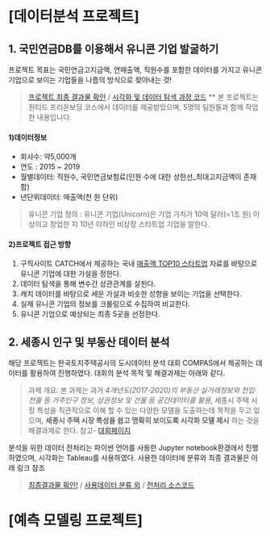 # [데이터분석 프로젝트]

## 1. 국민연금DB를 이용해서 유니콘 기업 발굴하기  
프로젝트 목표는 국민연금고지금액, 연매출액, 직원수를 포함한 데이터를 가지고 유니콘기업으로 보이는 기업들을 나름의 방식으로 찾아내는 것!
> [프로젝트 최종 결과물 확인](https://nbviewer.jupyter.org/github/Lucia-KIM/project/blob/main/%E1%84%8B%E1%85%B2%E1%84%82%E1%85%B5%E1%84%8F%E1%85%A9%E1%86%AB%E1%84%80%E1%85%B5%E1%84%8B%E1%85%A5%E1%86%B8%E1%84%8E%E1%85%A1%E1%86%BD%E1%84%80%E1%85%B5/final.ipynb) / [시각화 및 데이터 탐색 과정 코드](https://github.com/Lucia-KIM/project/tree/main/%E1%84%8B%E1%85%B2%E1%84%82%E1%85%B5%E1%84%8F%E1%85%A9%E1%86%AB%E1%84%80%E1%85%B5%E1%84%8B%E1%85%A5%E1%86%B8%E1%84%8E%E1%85%A1%E1%86%BD%E1%84%80%E1%85%B5)
** 본 프로젝트는 원티드 프리온보딩 코스에서 데이터를 제공받았으며, 5명의 팀원들과 함께 작업한 내용입니다. 

#### 1)데이터정보
- 회사수: 약5,000개
- 연도 : 2015 ~ 2019
- 월별데이터: 직원수, 국민연금보험료(인원 수에 대한 상한선_최대고지금액이 존재함)
- 년단위데이터: 매출액(천 원 단위)
> 유니콘 기업 정의 : 유니콘 기업(Unicorn)은 기업 가치가 10억 달러(=1조 원) 이상이고 창업한 지 10년 이하인 비상장 스타트업 기업을 말한다.

#### 2)프로젝트 접근 방향
1. 구직사이트 CATCH에서 제공하는 국내 [매출액 TOP10 스타트업](https://m.catch.co.kr/Comp/CompThemeRank?TCode=163) 자료를 바탕으로 유니콘 기업에 대한 가설을 정한다. 
2. 데이터 탐색을 통해 변수간 상관관계를 살핀다. 
3. 캐치 데이터를 바탕으로 세운 가설과 비슷한 성향을 보이는 기업을 선택한다. 
4. 실제 유니콘 기업의 정보를 크롤링으로 수집하여 비교한다.
5. 유니콘 기업으로 예상되는 최종 5곳을 선정한다.




## 2. 세종시 인구 및 부동산 데이터 분석
해당 프로젝트는 한국토지주택공사의 도시데이터 분석 대회 COMPAS에서 제공하는 데이터를 활용하여 진행하였다. 
대회의 분석 목적 및 해결과제는 아래와 같다.
> 과제 개요: 본 과제는 과거 *4개년도(2017-2020)의 부동산 실거래정보와 전입‧전출 등 거주인구 정보, 상권정보 및 건물 등 공간데이터를 활용*, 세종시 주택 시장 특성을 직관적으로 이해 할 수 있는 다양한 모델을 도출하는데 목적을 두고 있으며, __세종시 주택 시장 특성을 쉽고 명확히 보이도록 시각화 모델 제시__ 하는 것을 해결과제로 한다. 
> 참고- [대회페이지](https://compas.lh.or.kr/subj/past/info?subjNo=SBJ_2102_001)

분석을 위한 데이터 전처리는 파이썬 언어를 사용한 Jupyter notebook환경에서 진행하였으며, 시각화는 Tableau를 사용하였다. 사용한 데이터에 분류와 최종 결과물은 아래 링크 참조
> [최종결과물 확인!](https://public.tableau.com/profile/.13254526#!/vizhome/_1_16165808190810/1_2) / 
> [사용데이터 분류 외](https://www.notion.so/5759c624ee96450084a2eebd2bdc7277) /
> [전처리 소스코드](https://github.com/Lucia-KIM/project/tree/main/%E1%84%89%E1%85%A6%E1%84%8C%E1%85%A9%E1%86%BC%E1%84%89%E1%85%B5_%E1%84%87%E1%85%AE%E1%86%AB%E1%84%89%E1%85%A5%E1%86%A8)
> 







# [예측 모델링 프로젝트]

